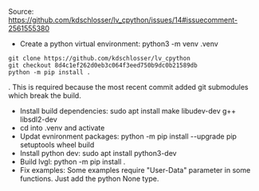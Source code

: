 Source: https://github.com/kdschlosser/lv_cpython/issues/14#issuecomment-2561555380

- Create a python virtual environment: python3 -m venv .venv
```
git clone https://github.com/kdschlosser/lv_cpython
git checkout 8d4c1ef262d0eb3c064f3eed750b9dc0b21589db
python -m pip install .
```

. This is required because the most recent commit added git submodules which break the build.
- Install build dependencies: sudo apt install make libudev-dev g++ libsdl2-dev
- cd into .venv and activate
- Updat evnironment packages: python -m pip install --upgrade pip setuptools wheel build
- Install python dev: sudo apt install python3-dev
- Build lvgl: python -m pip install .
- Fix examples: Some examples require "User-Data" parameter in some functions. Just add the python None type.
